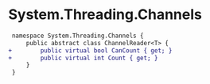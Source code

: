 # System.Threading.Channels

``` diff
 namespace System.Threading.Channels {
     public abstract class ChannelReader<T> {
+        public virtual bool CanCount { get; }
+        public virtual int Count { get; }
     }
 }
```

